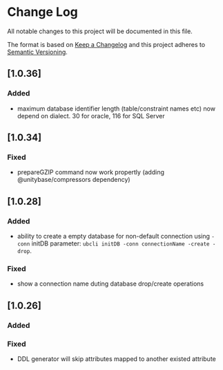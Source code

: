 # Change Log
All notable changes to this project will be documented in this file.

The format is based on [Keep a Changelog](http://keepachangelog.com/)
and this project adheres to [Semantic Versioning](http://semver.org/).

## [1.0.36]
### Added
- maximum database identifier length (table/constraint names etc) now depend on dialect. 30 for oracle, 116 for SQL Server

## [1.0.34]
### Fixed
- prepareGZIP command now work propertly (adding @unitybase/compressors dependency)


## [1.0.28]
### Added
- ability to create a empty database for non-default connection using `-conn` initDB parameter: `ubcli initDB -conn connectionName -create -drop`. 

### Fixed
- show a connection name duting database drop/create operations

## [1.0.26]
### Added

### Fixed
- DDL generator will skip attributes mapped to another existed attribute

